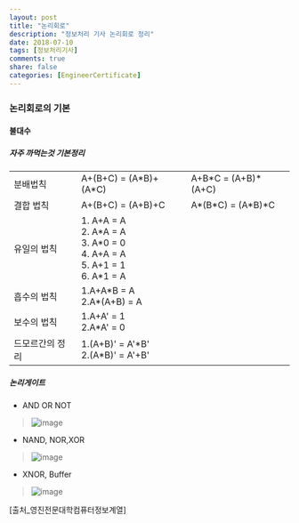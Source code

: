 ```yaml
---
layout: post
title: "논리회로"
description: "정보처리 기사 논리회로 정리"
date: 2018-07-10
tags: [정보처리기사]
comments: true
share: false
categories: [EngineerCertificate]
---
```




###  논리회로의 기본
#### 불대수
##### 자주 까먹는것 기본정리

<table>
  <tbody>
    <tr>
      <td> 분배법칙</td>
      <td>A+(B+C) = (A*B)+(A*C)</td>
      <td>A+B*C = (A+B)*(A+C)</td>
    </tr>
    <tr>
      <td>결합 법칙</td>
      <td>A+(B+C) = (A+B)+C </td>
      <td>A*(B*C) = (A*B)*C </td>
    </tr>
    <tr>
      <td>유일의 법칙</td>
      <td colspan="2">
          1. A+A = A<br>
          2. A*A = A<br>
          3. A*0 = 0<br>
          4. A+A = A<br>
          5. A+1 = 1<br>
          6. A*1 = A<br>
      </td>
    </tr>
    <tr>
      <td>흡수의 법칙</td>
      <td colspan="2">
          1.A+A*B = A<br>
          2.A*(A+B) = A<br>
      </td>
    </tr>
    <tr>
      <td>보수의 법칙</td>
      <td colspan="2">
          1.A+A' = 1<br>
          2.A*A' = 0<br>
      </td>
    </tr>
    <tr>
      <td>드모르간의 정리</td>
      <td colspan="2">
          1.(A+B)' = A'*B'<br>
          2.(A*B)' = A'+B'<br>
      </td>
    </tr>
  </tbody>
</table>

##### 논리게이트

* AND OR NOT
 >![image](../../images/논리게이트1.png)
* NAND, NOR,XOR
 >![image](../../images/논리게이트2.png)
* XNOR, Buffer
 >![image](../../images/논리게이트3.png)

[출처_영진전문대학컴퓨터정보계열]



